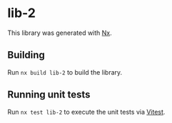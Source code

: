 # lib-2

This library was generated with [Nx](https://nx.dev).

## Building

Run `nx build lib-2` to build the library.

## Running unit tests

Run `nx test lib-2` to execute the unit tests via [Vitest](https://vitest.dev/).
